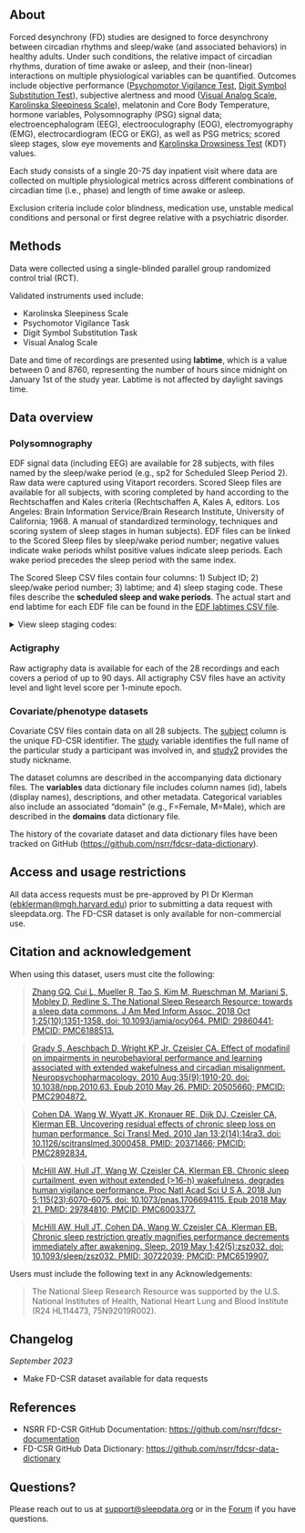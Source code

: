 ## About

Forced desynchrony (FD) studies are designed to force desynchrony between circadian rhythms and sleep/wake (and associated behaviors) in healthy adults. Under such conditions, the relative impact of circadian rhythms, duration of time awake or asleep, and their (non-linear) interactions on multiple physiological variables can be quantified. Outcomes include objective performance ([Psychomotor Vigilance Test](https://link.springer.com/article/10.3758/bf03200977), [Digit Symbol Substitution Test](https://www.ncbi.nlm.nih.gov/pmc/articles/PMC6291255/)), subjective alertness and mood ([Visual Analog Scale](https://pubmed.ncbi.nlm.nih.gov/4048757/), [Karolinska Sleepiness Scale](https://pubmed.ncbi.nlm.nih.gov/16679057/)), melatonin and Core Body Temperature, hormone variables, Polysomnography (PSG) signal data; electroencephalogram (EEG), electrooculography (EOG), electromyography (EMG), electrocardiogram (ECG or EKG), as well as PSG metrics; scored sleep stages, slow eye movements and [Karolinska Drowsiness Test](https://pubmed.ncbi.nlm.nih.gov/2265922/) (KDT) values.

Each study consists of a single 20-75 day inpatient visit where data are collected on multiple physiological metrics across different combinations of circadian time (i.e., phase) and length of time awake or asleep. 

Exclusion criteria include color blindness, medication use, unstable medical conditions and personal or first degree relative with a psychiatric disorder.

## Methods

Data were collected using a single-blinded parallel group randomized control trial (RCT). 

Validated instruments used include:
* Karolinska Sleepiness Scale
* Psychomotor Vigilance Task 
* Digit Symbol Substitution Task
* Visual Analog Scale

Date and time of recordings are presented using **labtime**, which is a value between 0 and 8760, representing the number of hours since midnight on January 1st of the study year. Labtime is not affected by daylight savings time. 

## Data overview

### Polysomnography
EDF signal data (including EEG) are available for 28 subjects, with files named by the sleep/wake period (e.g., sp2 for Scheduled Sleep Period 2). Raw data were captured using Vitaport recorders. Scored Sleep files are available for all subjects, with scoring completed by hand according to the Rechtschaffen and Kales criteria (Rechtschaffen A, Kales A, editors. Los Angeles: Brain Information Service/Brain Research Institute, University of California; 1968. A manual of standardized terminology, techniques and scoring system of sleep stages in human subjects). EDF files can be linked to the Scored Sleep files by sleep/wake period number; negative values indicate wake periods whilst positive values indicate sleep periods. Each wake period precedes the sleep period with the same index.

The Scored Sleep CSV files contain four columns: 1) Subject ID; 2) sleep/wake period number; 3) labtime; and 4) sleep staging code. These files describe the **scheduled sleep and wake periods**. The actual start and end labtime for each EDF file can be found in the [EDF labtimes CSV file](:files_path:/original).

<details>
  <summary>View sleep staging codes:</summary>

  <table>
<tr><td><b>Value</b></td><td><b>Meaning</b></td></tr>
<tr><td>0</td><td>Unknown</td></tr>
<tr><td>1</td><td>NREM 1</td></tr>
<tr><td>2</td><td>NREM 2</td></tr>
<tr><td>3</td><td>NREM 3</td></tr>
<tr><td>4</td><td>NREM 4</td></tr>
<tr><td>5</td><td>Wake</td></tr>
<tr><td>6</td><td>REM</td></tr>
<tr><td>7</td><td>Movement</td></tr>
<tr><td>8</td><td>Lights Out</td></tr>
<tr><td>9</td><td>Lights On</td></tr>


</table>

</details>    


### Actigraphy
Raw actigraphy data is available for each of the 28 recordings and each covers a period of up to 90 days. All actigraphy CSV files have an activity level and light level score per 1-minute epoch.

### Covariate/phenotype datasets
Covariate CSV files contain data on all 28 subjects. The [subject](:variables_path:/subject) column is the unique FD-CSR identifier. The [study](:variables_path:/study) variable identifies the full name of the particular study a participant was involved in, and [study2](:variables_path:/study2) provides the study nickname.

The dataset columns are described in the accompanying data dictionary files. The **variables** data dictionary file includes column names (id), labels (display names), descriptions, and other metadata. Categorical variables also include an associated “domain” (e.g., F=Female, M=Male), which are described in the **domains** data dictionary file.

The history of the covariate dataset and data dictionary files have been tracked on GitHub (https://github.com/nsrr/fdcsr-data-dictionary). 

## Access and usage restrictions

All data access requests must be pre-approved by PI Dr Klerman (ebklerman@mgh.harvard.edu) prior to submitting a data request with sleepdata.org. The FD-CSR dataset is only available for non-commercial use.

## Citation and acknowledgement

When using this dataset, users must cite the following:

>[Zhang GQ, Cui L, Mueller R, Tao S, Kim M, Rueschman M, Mariani S, Mobley D, Redline S. The National Sleep Research Resource: towards a sleep data commons. J Am Med Inform Assoc. 2018 Oct 1;25(10):1351-1358. doi: 10.1093/jamia/ocy064. PMID: 29860441; PMCID: PMC6188513.](https://pubmed.ncbi.nlm.nih.gov/29860441/)

>[Grady S, Aeschbach D, Wright KP Jr, Czeisler CA. Effect of modafinil on impairments in neurobehavioral performance and learning associated with extended wakefulness and circadian misalignment. Neuropsychopharmacology. 2010 Aug;35(9):1910-20. doi: 10.1038/npp.2010.63. Epub 2010 May 26. PMID: 20505660; PMCID: PMC2904872.](https://pubmed.ncbi.nlm.nih.gov/20505660/)

>[Cohen DA, Wang W, Wyatt JK, Kronauer RE, Dijk DJ, Czeisler CA, Klerman EB. Uncovering residual effects of chronic sleep loss on human performance. Sci Transl Med. 2010 Jan 13;2(14):14ra3. doi: 10.1126/scitranslmed.3000458. PMID: 20371466; PMCID: PMC2892834.](https://pubmed.ncbi.nlm.nih.gov/20371466/)
 
>[McHill AW, Hull JT, Wang W, Czeisler CA, Klerman EB. Chronic sleep curtailment, even without extended (>16-h) wakefulness, degrades human vigilance performance. Proc Natl Acad Sci U S A. 2018 Jun 5;115(23):6070-6075. doi: 10.1073/pnas.1706694115. Epub 2018 May 21. PMID: 29784810; PMCID: PMC6003377.](https://pubmed.ncbi.nlm.nih.gov/29784810/)

>[McHill AW, Hull JT, Cohen DA, Wang W, Czeisler CA, Klerman EB. Chronic sleep restriction greatly magnifies performance decrements immediately after awakening. Sleep. 2019 May 1;42(5):zsz032. doi: 10.1093/sleep/zsz032. PMID: 30722039; PMCID: PMC6519907.](https://pubmed.ncbi.nlm.nih.gov/30722039/)

Users must include the following text in any Acknowledgements:

> The National Sleep Research Resource was supported by the U.S. National Institutes of Health, National Heart Lung and Blood Institute (R24 HL114473, 75N92019R002).

## Changelog

*September 2023*

- Make FD-CSR dataset available for data requests

## References

- NSRR FD-CSR GitHub Documentation: https://github.com/nsrr/fdcsr-documentation
- FD-CSR GitHub Data Dictionary: https://github.com/nsrr/fdcsr-data-dictionary

## Questions?

Please reach out to us at support@sleepdata.org or in the [Forum](https://sleepdata.org/forum) if you have questions.

